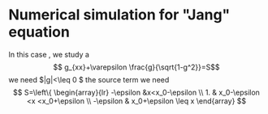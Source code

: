 # Numerical simulation for "Jang" equation

In this case , we study a $$ g_{xx}+\varepsilon \frac{g}{\sqrt{1-g^2}}=S$$
  we need $|g|<\leq 0 $
 the source term we need
                $$
                   S=\left\{
                   \begin{array}{lr}
                   -\epsilon &x<x_0-\epsilon \\
                    1. & x_0-\epsilon <x <x_0+\epsilon \\
                   -\epsilon & x_0+\epsilon \leq x
                   \end{array}
                 $$



